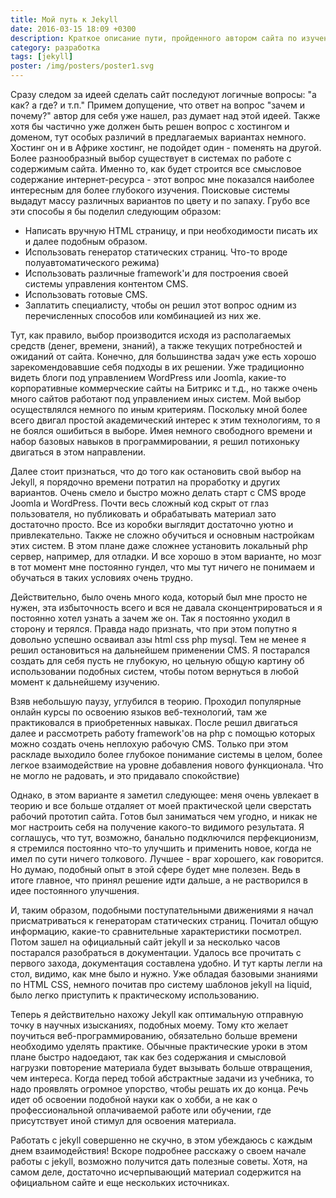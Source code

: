 ```yaml
---
title: Мой путь к Jekyll
date: 2016-03-15 18:09 +0300
description: Краткое описание пути, пройденного автором сайта по изучению систем управления содержимым сайта. Начало использования Jekyll
category: разработка
tags: [jekyll]
poster: /img/posters/poster1.svg
---
```

Сразу следом за идеей сделать сайт последуют логичные вопросы: "а как? а где? и т.п." Примем допущение, что ответ на вопрос "зачем и почему?" автор для себя уже нашел, раз думает над этой идеей. Также хотя бы частично уже должен быть решен вопрос с хостингом и доменом, тут особых различий в предлагаемых вариантах немного. Хостинг он и в Африке хостинг, не подойдет один - поменять на другой. Более разнообразный выбор существует в системах по работе с содержимым сайта. Именно то, как будет строится все смысловое содержание интернет-ресурса - этот вопрос мне показался наиболее интересным для более глубокого изучения. Поисковые системы выдадут массу различных вариантов по цвету и по запаху. Грубо все эти способы я бы поделил следующим образом:

- Написать вручную HTML страницу, и при необходимости писать их и далее подобным образом.
- Использовать генератор статических страниц. Что-то вроде полуавтоматического режима)
- Использовать различные framework'и для построения своей системы управления контентом CMS.
- Использовать готовые CMS.
- Заплатить специалисту, чтобы он решил этот вопрос одним из перечисленных способов или комбинацией из них же.

Тут, как правило, выбор производится исходя из располагаемых средств (денег, времени, знаний), а также текущих потребностей и ожиданий от сайта. Конечно, для большинства задач уже есть хорошо зарекомендовавшие себя подходы в их решении. Уже традиционно видеть блоги под управлением WordPress или Joomla, какие-то корпоративные коммерческие сайты на Битрикс и т.д., но также очень много сайтов работают под управлением иных систем. Мой выбор осуществлялся немного по иным критериям. Поскольку мной более всего двигал простой академический интерес к этим технологиям, то я не боялся ошибиться в выборе. Имея немного свободного времени и набор базовых навыков в программировании, я решил потихоньку двигаться в этом направлении.

Далее стоит признаться, что до того как остановить свой выбор на Jekyll, я порядочно времени потратил на проработку и других вариантов. Очень смело и быстро можно делать старт с CMS вроде Joomla и WordPress. Почти весь сложный код скрыт от глаз пользователя, но публиковать и обрабатывать материал зато достаточно просто. Все из коробки выглядит достаточно уютно и привлекательно. Также не сложно обучиться и основным настройкам этих систем. В этом плане даже сложнее установить локальный php сервер, например, для отладки. И все хорошо в этом варианте, но мозг в тот момент мне постоянно гундел, что мы тут ничего не понимаем и обучаться в таких условиях очень трудно.

Действительно, было очень много кода, который был мне просто не нужен, эта избыточность всего и вся не давала сконцентрироваться и я постоянно хотел узнать а зачем же он. Так я постоянно уходил в сторону и терялся. Правда надо признать, что при этом попутно я довольно успешно осваивал азы html css php mysql. Тем не менее я решил остановиться на дальнейшем применении CMS. Я постарался создать для себя пусть не глубокую, но цельную общую картину об использовании подобных систем, чтобы потом вернуться в любой момент к дальнейшему изучению.

Взяв небольшую паузу, углубился в теорию. Проходил популярные онлайн курсы по освоению языков веб-технологий, там же практиковался в приобретенных навыках. После решил двигаться далее и рассмотреть работу framework'ов на php с помощью которых можно создать очень неплохую рабочую CMS. Только при этом раскладе выходило более глубокое понимание системы в целом, более легкое взаимодействие на уровне добавления нового функционала. Что не могло не радовать, и это придавало спокойствие)

Однако, в этом варианте я заметил следующее: меня очень увлекает в теорию и все больше отдаляет от моей практической цели сверстать рабочий прототип сайта. Готов был заниматься чем угодно, и никак не мог настроить себя на получение какого-то видимого результата. Я соглашусь, что тут, возможно, банально подключился перфекционизм, я стремился постоянно что-то улучшить и применить новое, когда не имел по сути ничего толкового. Лучшее - враг хорошего, как говорится. Но думаю, подобный опыт в этой сфере будет мне полезен. Ведь в итоге главное, что принял решение идти дальше, а не растворился в идее постоянного улучшения.

И, таким образом, подобными поступательными движениями я начал присматриваться к генераторам статических страниц. Почитал общую информацию, какие-то сравнительные характеристики посмотрел. Потом зашел на официальный сайт jekyll и за несколько часов постарался разобраться в документации. Удалось все прочитать с первого захода, документация составлена удобно. И тут карты легли на стол, видимо, как мне было и нужно. Уже обладая базовыми знаниями по HTML CSS, немного почитав про систему шаблонов jekyll на liquid, было легко приступить к практическому использованию.

Теперь я действительно нахожу Jekyll как оптимальную отправную точку в научных изысканиях, подобных моему. Тому кто желает поучиться веб-программированию, обязательно больше времени необходимо уделять практике. Обычные практические уроки в этом плане быстро надоедают, так как без содержания и смысловой нагрузки повторение материала будет вызывать больше отвращения, чем интереса. Когда перед тобой абстрактные задачи из учебника, то надо проявлять огромное упорство, чтобы решать их до конца. Речь идет об освоении подобной науки как о хобби, а не как о профессиональной оплачиваемой работе или обучении, где присутствует иной стимул для освоения материала.

Работать с jekyll совершенно не скучно, в этом убеждаюсь с каждым днем взаимодействия!
Вскоре подробнее расскажу о своем начале работы с jekyll, возможно получится дать полезные советы. Хотя, на самом деле, достаточно исчерпывающий материал содержится на официальном сайте и еще нескольких источниках.
